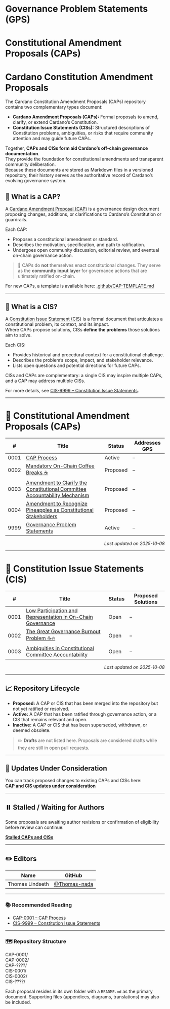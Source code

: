 # Governance Problem Statements (GPS)

# Constitutional Amendment Proposals (CAPs)

# Cardano Constitution Amendment Proposals

The Cardano Constitution Amendment Proposals (CAPs) repository contains two complementary types document:

- **Cardano Amendment Proposals (CAPs):** Formal proposals to amend, clarify, or extend Cardano’s Constitution.
- **Constitution Issue Statements (CISs):** Structured descriptions of Constitution problems, ambiguities, or risks that require community attention and may guide future CAPs.

Together, **CAPs and CISs form aid Cardano’s off-chain governance documentation**.  
They provide the foundation for constitutional amendments and transparent community deliberation.  
Because these documents are stored as Markdown files in a versioned repository, their history serves as the authoritative record of Cardano’s evolving governance system.

## 🧭 What is a CAP?

A [Cardano Amendment Proposal (CAP)](./CAP-0001) is a governance design document proposing changes, additions, or clarifications to Cardano’s Constitution or guardrails.

Each CAP:

- Proposes a constitutional amendment or standard.
- Describes the motivation, specification, and path to ratification.
- Undergoes open community discussion, editorial review, and eventual on-chain governance action.

> 📌 CAPs do **not** themselves enact constitutional changes. They serve as the **community input layer** for governance actions that are ultimately ratified on-chain.

For new CAPs, a template is available here: [.github/CAP-TEMPLATE.md](.github/CAP-TEMPLATE.md)

---

## 🧭 What is a CIS?

A [Constitution Issue Statement (CIS)](./CIS-9999) is a formal document that articulates a constitutional problem, its context, and its impact.  
Where CAPs propose solutions, CISs **define the problems** those solutions aim to solve.

Each CIS:

- Provides historical and procedural context for a constitutional challenge.  
- Describes the problem’s scope, impact, and stakeholder relevance.  
- Lists open questions and potential directions for future CAPs.

CISs and CAPs are complementary: a single CIS may inspire multiple CAPs, and a CAP may address multiple CISs.

For more details, see [CIS-9999 – Constitution Issue Statements](./CIS-9999).

---

# 📜 Constitutional Amendment Proposals (CAPs)

<!-- BEGIN_CAP_INDEX -->
| #     | Title | Status | Addresses GPS |
|-------|----------------------------|----------|--------------------------|
| 0001  | [CAP Process](./CAP-0001) | Active | – |
| 0002  | [Mandatory On-Chain Coffee Breaks ☕](./CAP-0002) | Proposed | – |
| 0003  | [Amendment to Clarify the Constitutional Committee Accountability Mechanism](./CAP-0003) | Proposed | – |
| 0004  | [Amendment to Recognize Pineapples as Constitutional Stakeholders](./CAP-0004) | Proposed | – |
| 9999  | [Governance Problem Statements](./CAP-9999) | Active | – |

<p align="right"><i>Last updated on 2025-10-08</i></p>
<!-- END_CAP_INDEX -->

---

# 🧭 Constitution Issue Statements (CIS)

<!-- BEGIN_CIS_INDEX -->
| #     | Title | Status | Proposed Solutions |
|-------|-----------------------------|----------|-----------------------------|
| 0001  | [Low Participation and Representation in On-Chain Governance](./CIS-0001) | Open | – |
| 0002  | [The Great Governance Burnout Problem ☕🔥](./CIS-0002) | Open | – |
| 0003  | [Ambiguities in Constitutional Committee Accountability](./CIS-0003) | Open | – |

<p align="right"><i>Last updated on 2025-10-08</i></p>
<!-- END_CIS_INDEX -->

---

## 📈 Repository Lifecycle

- **Proposed:** A CAP or CIS that has been merged into the repository but not yet ratified or resolved.  
- **Active:** A CAP that has been ratified through governance action, or a CIS that remains relevant and open.  
- **Inactive:** A CAP or CIS that has been superseded, withdrawn, or deemed obsolete.

> ✏️ **Drafts** are not listed here. Proposals are considered drafts while they are still in open pull requests.

---

## 🔁 Updates Under Consideration

You can track proposed changes to existing CAPs and CISs here:  
**[CAP and CIS updates under consideration](https://github.com/Thomas-nada/CAP/pulls?q=is%3Apr+is%3Aopen+label%3AUpdate+sort%3Aupdated-desc)**

---

## ⏸️ Stalled / Waiting for Authors

Some proposals are awaiting author revisions or confirmation of eligibility before review can continue:  

[**Stalled CAPs and CISs**](https://github.com/Thomas-nada/CAP/pulls?q=is%3Apr+is%3Aopen+draft%3Afalse+in%3Atitle+label%3A%22State%3A+Waiting+for+Author%22%2C%22State%3A+Likely+Abandoned%22%2C%22State%3A+Likely+Deprecated%22+-label%3AUpdate%2CCorrection%2CTranslation+sort%3Aupdated-asc)

---

## ✏️ Editors

| Name | GitHub |
|------|--------|
| Thomas Lindseth | [@Thomas-nada](https://github.com/Thomas-nada) |

---

### 📚 Recommended Reading

- [CAP-0001 – CAP Process](./CAP-0001)  
- [CIS-9999 – Constitution Issue Statements](./CIS-9999)  

---

### 🗺️ Repository Structure

CAP-0001/  
CAP-0002/    
CAP-????/  
CIS-0001/  
CIS-0002/  
CIS-????/

Each proposal resides in its own folder with a `README.md` as the primary document. Supporting files (appendices, diagrams, translations) may also be included.
